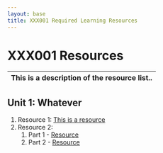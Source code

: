 ```yaml
---
layout: base
title: XXX001 Required Learning Resources
---
```

# XXX001 Resources

This is a description of the resource list.. |
---|

## Unit 1: Whatever
1. Resource 1: [This is a resource](https://this.is.a.broken.link/)
2. Resource 2:
    1. Part 1 - [Resource](https://youtube.com/watch?v=xcvxgfsdgdsfgsdgf)
    2. Part 2 - [Resource](#)
